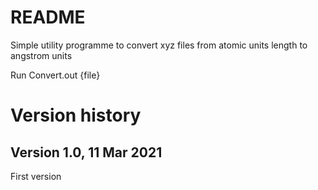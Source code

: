 # README

Simple utility programme to convert xyz files from atomic units length to
angstrom units


Run Convert.out {file}



# Version history

## Version 1.0, 11 Mar 2021
First version

